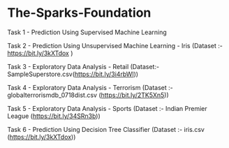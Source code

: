# The-Sparks-Foundation
Task 1 - Prediction Using Supervised Machine Learning 

Task 2 - Prediction Using Unsupervised Machine Learning - Iris (Dataset :- https://bit.ly/3kXTdox )

Task 3 - Exploratory Data Analysis - Retail  (Dataset:- SampleSuperstore.csv(https://bit.ly/3i4rbWl))

Task 4 - Exploratory Data Analysis - Terrorism (Dataset :- globalterrorismdb_0718dist.csv (https://bit.ly/2TK5Xn5))

Task 5 - Exploratory Data Analysis - Sports (Dataset :- Indian Premier League (https://bit.ly/34SRn3b))

Task 6 - Prediction Using Decision Tree Classifier (Dataset :- iris.csv (https://bit.ly/3kXTdox))
